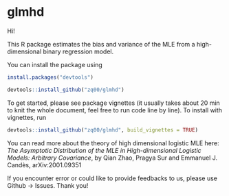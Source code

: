 # glmhd

Hi! 

This R package estimates the bias and variance of the MLE from a high-dimensional binary regression model. 

You can install the package using 

```R
install.packages("devtools")

devtools::install_github("zq00/glmhd")
```

To get started, please see package vignettes (it usually takes about 20 min to knit the whole document, feel free to run code line by line). To install with vignettes, run

```R
devtools::install_github("zq00/glmhd", build_vignettes = TRUE)
```

You can read more about the theory of high dimensional logistic MLE here: 
*The Asymptotic Distribution of the MLE in High-dimensional Logistic Models: Arbitrary Covariance*, by Qian Zhao, Pragya Sur and Emmanuel J. Candès, 	arXiv:2001.09351

If you encounter error or could like to provide feedbacks to us, please use Github -> Issues. Thank you! 
